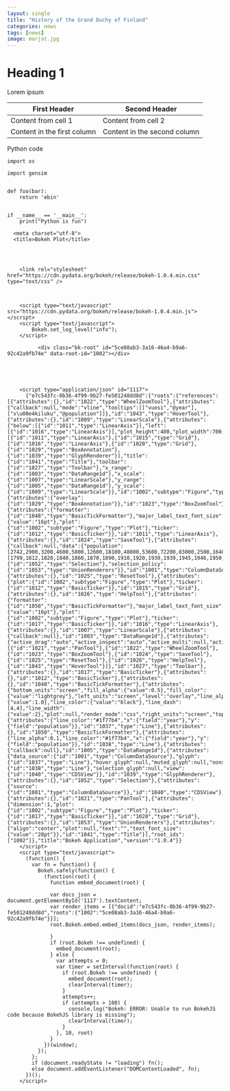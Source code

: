 ```yaml
---
layout: single
title: "History of the Grand Duchy of Finland"
categories: news
tags: [news]
image: marjat.jpg
---
```


# Heading 1

Lorem ipsum

First Header | Second Header
------------ | -------------
Content from cell 1 | Content from cell 2
Content in the first column | Content in the second column

Python code

```
import os

import gensim


def foo(bar):
    return 'ebin'


if __name__ == '__main__':
    print("Python is fun")
```

<media>
<html lang="en">
  
  <head>
    
      <meta charset="utf-8">
      <title>Bokeh Plot</title>
      
      
        
          
        <link rel="stylesheet" href="https://cdn.pydata.org/bokeh/release/bokeh-1.0.4.min.css" type="text/css" />
        
        
          
        <script type="text/javascript" src="https://cdn.pydata.org/bokeh/release/bokeh-1.0.4.min.js"></script>
        <script type="text/javascript">
            Bokeh.set_log_level("info");
        </script>
        
      
      
    
  </head>
  
  
  <body>
    
      
        
          
          
            
              <div class="bk-root" id="5ce08ab3-3a16-46a4-b9a6-92c42a9fb74e" data-root-id="1002"></div>
            
          
        
      
      
        <script type="application/json" id="1117">
          {"e7c543fc-0b36-4f99-9b27-fe501248dd8d":{"roots":{"references":[{"attributes":{},"id":"1022","type":"WheelZoomTool"},{"attributes":{"callback":null,"mode":"vline","tooltips":[["vuosi","@year"],["v\u00e4kiluku","@population"]]},"id":"1043","type":"HoverTool"},{"attributes":{},"id":"1009","type":"LinearScale"},{"attributes":{"below":[{"id":"1011","type":"LinearAxis"}],"left":[{"id":"1016","type":"LinearAxis"}],"plot_height":400,"plot_width":700,"renderers":[{"id":"1011","type":"LinearAxis"},{"id":"1015","type":"Grid"},{"id":"1016","type":"LinearAxis"},{"id":"1020","type":"Grid"},{"id":"1029","type":"BoxAnnotation"},{"id":"1039","type":"GlyphRenderer"}],"title":{"id":"1041","type":"Title"},"toolbar":{"id":"1027","type":"Toolbar"},"x_range":{"id":"1003","type":"DataRange1d"},"x_scale":{"id":"1007","type":"LinearScale"},"y_range":{"id":"1005","type":"DataRange1d"},"y_scale":{"id":"1009","type":"LinearScale"}},"id":"1002","subtype":"Figure","type":"Plot"},{"attributes":{"overlay":{"id":"1029","type":"BoxAnnotation"}},"id":"1023","type":"BoxZoomTool"},{"attributes":{"formatter":{"id":"1048","type":"BasicTickFormatter"},"major_label_text_font_size":{"value":"16pt"},"plot":{"id":"1002","subtype":"Figure","type":"Plot"},"ticker":{"id":"1012","type":"BasicTicker"}},"id":"1011","type":"LinearAxis"},{"attributes":{},"id":"1024","type":"SaveTool"},{"attributes":{"callback":null,"data":{"population":[2742,2900,3200,4600,5800,12600,18100,48000,53600,72200,83000,2500,16400,35000,51100,65200,75600,81000,81200,78600,80100],"year":[1799,1812,1820,1840,1860,1870,1890,1910,1920,1930,1939,1945,1946,1950,1959,1970,1979,1986,1996,2006,2011]},"selected":{"id":"1052","type":"Selection"},"selection_policy":{"id":"1053","type":"UnionRenderers"}},"id":"1001","type":"ColumnDataSource"},{"attributes":{},"id":"1025","type":"ResetTool"},{"attributes":{"plot":{"id":"1002","subtype":"Figure","type":"Plot"},"ticker":{"id":"1012","type":"BasicTicker"}},"id":"1015","type":"Grid"},{"attributes":{},"id":"1026","type":"HelpTool"},{"attributes":{"formatter":{"id":"1050","type":"BasicTickFormatter"},"major_label_text_font_size":{"value":"16pt"},"plot":{"id":"1002","subtype":"Figure","type":"Plot"},"ticker":{"id":"1017","type":"BasicTicker"}},"id":"1016","type":"LinearAxis"},{"attributes":{},"id":"1007","type":"LinearScale"},{"attributes":{"callback":null},"id":"1003","type":"DataRange1d"},{"attributes":{"active_drag":"auto","active_inspect":"auto","active_multi":null,"active_scroll":"auto","active_tap":"auto","tools":[{"id":"1021","type":"PanTool"},{"id":"1022","type":"WheelZoomTool"},{"id":"1023","type":"BoxZoomTool"},{"id":"1024","type":"SaveTool"},{"id":"1025","type":"ResetTool"},{"id":"1026","type":"HelpTool"},{"id":"1043","type":"HoverTool"}]},"id":"1027","type":"Toolbar"},{"attributes":{},"id":"1017","type":"BasicTicker"},{"attributes":{},"id":"1012","type":"BasicTicker"},{"attributes":{},"id":"1048","type":"BasicTickFormatter"},{"attributes":{"bottom_units":"screen","fill_alpha":{"value":0.5},"fill_color":{"value":"lightgrey"},"left_units":"screen","level":"overlay","line_alpha":{"value":1.0},"line_color":{"value":"black"},"line_dash":[4,4],"line_width":{"value":2},"plot":null,"render_mode":"css","right_units":"screen","top_units":"screen"},"id":"1029","type":"BoxAnnotation"},{"attributes":{"line_color":"#1f77b4","x":{"field":"year"},"y":{"field":"population"}},"id":"1037","type":"Line"},{"attributes":{},"id":"1050","type":"BasicTickFormatter"},{"attributes":{"line_alpha":0.1,"line_color":"#1f77b4","x":{"field":"year"},"y":{"field":"population"}},"id":"1038","type":"Line"},{"attributes":{"callback":null},"id":"1005","type":"DataRange1d"},{"attributes":{"data_source":{"id":"1001","type":"ColumnDataSource"},"glyph":{"id":"1037","type":"Line"},"hover_glyph":null,"muted_glyph":null,"nonselection_glyph":{"id":"1038","type":"Line"},"selection_glyph":null,"view":{"id":"1040","type":"CDSView"}},"id":"1039","type":"GlyphRenderer"},{"attributes":{},"id":"1052","type":"Selection"},{"attributes":{"source":{"id":"1001","type":"ColumnDataSource"}},"id":"1040","type":"CDSView"},{"attributes":{},"id":"1021","type":"PanTool"},{"attributes":{"dimension":1,"plot":{"id":"1002","subtype":"Figure","type":"Plot"},"ticker":{"id":"1017","type":"BasicTicker"}},"id":"1020","type":"Grid"},{"attributes":{},"id":"1053","type":"UnionRenderers"},{"attributes":{"align":"center","plot":null,"text":"","text_font_size":{"value":"20pt"}},"id":"1041","type":"Title"}],"root_ids":["1002"]},"title":"Bokeh Application","version":"1.0.4"}}
        </script>
        <script type="text/javascript">
          (function() {
            var fn = function() {
              Bokeh.safely(function() {
                (function(root) {
                  function embed_document(root) {
                    
                  var docs_json = document.getElementById('1117').textContent;
                  var render_items = [{"docid":"e7c543fc-0b36-4f99-9b27-fe501248dd8d","roots":{"1002":"5ce08ab3-3a16-46a4-b9a6-92c42a9fb74e"}}];
                  root.Bokeh.embed.embed_items(docs_json, render_items);
                
                  }
                  if (root.Bokeh !== undefined) {
                    embed_document(root);
                  } else {
                    var attempts = 0;
                    var timer = setInterval(function(root) {
                      if (root.Bokeh !== undefined) {
                        embed_document(root);
                        clearInterval(timer);
                      }
                      attempts++;
                      if (attempts > 100) {
                        console.log("Bokeh: ERROR: Unable to run BokehJS code because BokehJS library is missing");
                        clearInterval(timer);
                      }
                    }, 10, root)
                  }
                })(window);
              });
            };
            if (document.readyState != "loading") fn();
            else document.addEventListener("DOMContentLoaded", fn);
          })();
        </script>
    
  </body>
  
</html>
</media>